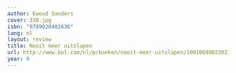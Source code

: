 ```yaml
---
author: Ewoud Sanders
cover: 338.jpg
isbn: "9789020402636"
lang: nl
layout: review
title: Nooit meer uitslapen
url: http://www.bol.com/nl/p/boeken/nooit-meer-uitslapen/1001004002382700/index.html
year: 0
---
```

